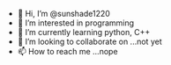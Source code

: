 - 👋 Hi, I’m @sunshade1220
- 👀 I’m interested in programming
- 🌱 I’m currently learning python, C++
- 💞️ I’m looking to collaborate on ...not yet
- 📫 How to reach me ...nope

<!---
sunshade1220/sunshade1220 is a ✨ special ✨ repository because its `README.md` (this file) appears on your GitHub profile.
You can click the Preview link to take a look at your changes.
--->
